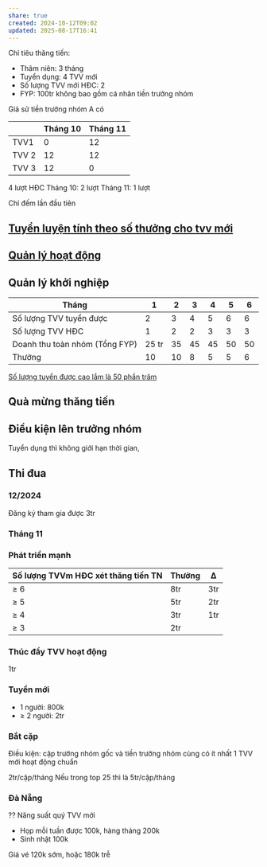 ```yaml
---
share: true
created: 2024-10-12T09:02
updated: 2025-08-17T16:41
---
```

Chỉ tiêu thăng tiến:
- Thâm niên: 3 tháng
- Tuyển dụng: 4 TVV mới
- Số lượng TVV mới HĐC: 2
- FYP: 100tr
không bao gồm cá nhân tiền trưởng nhóm 

Giả sử tiền trưởng nhóm A có

|       | Tháng 10 | Tháng  11 |
| ----- | -------- | --------- |
| TVV1  | 0        | 12        | 
| TVV 2 | 12       | 12        |
| TVV 3 | 12       | 0         |

4 lượt HĐC
Tháng 10: 2 lượt
Tháng 11: 1 lượt

Chỉ đếm lần đầu tiên 

## [Tuyển luyện tính theo số thưởng cho tvv mới](../Tuy%E1%BB%83n%20luy%E1%BB%87n%20t%C3%ADnh%20theo%20s%E1%BB%91%20th%C6%B0%E1%BB%9Fng%20cho%20tvv%20m%E1%BB%9Bi.md)
## [Quản lý hoạt động](./Trong%203%20th%C3%A1ng%20%C4%91%E1%BA%A7u,%20ti%E1%BB%81n%20tr%C6%B0%E1%BB%9Fng%20nh%C3%B3m%20%C4%91%C6%B0%E1%BB%A3c%2015%25%20tr%C3%AAn%20t%E1%BB%95ng%20hoa%20h%E1%BB%93ng%20c%E1%BB%A7a%20t%C6%B0%20v%E1%BA%A5n%20vi%C3%AAn.md)
## Quản lý khởi nghiệp
| Tháng                          | 1     | 2   | 3   | 4   | 5   | 6   |
| ------------------------------ | ----- | --- | --- | --- | --- | --- |
| Số lượng TVV tuyển được        | 2     | 3   | 4   | 5   | 6   | 6   |
| Số lượng TVV HĐC               | 1     | 2   | 2   | 3   | 3   | 3   |
| Doanh thu toàn nhóm (Tổng FYP) | 25 tr | 35  | 45  | 45  | 50  | 50  |
| Thưởng                         | 10    | 10  | 8   | 5   | 5   | 6   |
[Số lượng tuyển được cao lắm là 50 phần trăm](../../../../../../../../../%E2%9A%A1Hi%E1%BB%83u%20bi%E1%BA%BFt%20s%C3%A2u/M%C3%B4%20h%C3%ACnh%20nh%C3%A2n%20s%E1%BB%B1/%C4%90%E1%BA%A1i%20l%C3%BD,%20l%C6%B0%C6%A1ng%20kho%C3%A1n,%20KPI/S%E1%BB%91%20l%C6%B0%E1%BB%A3ng%20tuy%E1%BB%83n%20%C4%91%C6%B0%E1%BB%A3c%20cao%20l%E1%BA%AFm%20l%C3%A0%2050%20ph%E1%BA%A7n%20tr%C4%83m.md)
## Quà mừng thăng tiến


## Điều kiện lên trưởng nhóm
Tuyển dụng thì không giới hạn thời gian, 
## Thi đua
### 12/2024
Đăng ký tham gia được 3tr
### Tháng 11
### Phát triển mạnh
| Số lượng TVVm HĐC xét thăng tiến TN | Thưởng | Δ   |
| ----------------------------------- | ------ | --- |
| ≥ 6                                 | 8tr    | 3tr |
| ≥ 5                                 | 5tr    | 2tr |
| ≥ 4                                 | 3tr    | 1tr |
| ≥ 3                                 | 2tr    |     |

### Thúc đẩy  TVV hoạt động
1tr
### Tuyển mới
- 1 người: 800k
- ≥ 2 người: 2tr

### Bắt cặp
Điều kiện: cặp trưởng nhóm gốc và tiền trưởng nhóm cùng có ít nhất 1 TVV mới hoạt động chuẩn

2tr/cặp/tháng
Nếu trong top 25 thì là 5tr/cặp/tháng

### Đà Nẵng

??
Năng suất quý
TVV mới

- Họp mỗi tuần được 100k, hàng tháng 200k
- Sinh nhật 100k

Giá vé 120k sớm, hoặc 180k trễ
